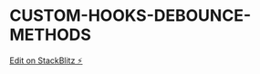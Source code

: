 # CUSTOM-HOOKS-DEBOUNCE-METHODS

[Edit on StackBlitz ⚡️](https://stackblitz.com/edit/stackblitz-starters-cclxvf)